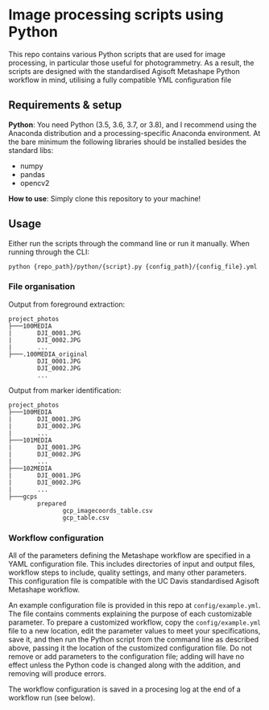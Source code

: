 # Image processing scripts using Python

This repo contains various Python scripts that are used for image processing, in particular those useful for photogrammetry.
As a result, the scripts are designed with the standardised Agisoft Metashape Python workflow in mind, utilising a fully compatible YML configuration file

## Requirements & setup
**Python**: You need Python (3.5, 3.6, 3.7, or 3.8), and I recommend using the Anaconda distribution and a processing-specific Anaconda environment.
At the bare minimum the following libraries should be installed besides the standard libs:
- numpy
- pandas
- opencv2

**How to use**: Simply clone this repository to your machine!

## Usage
Either run the scripts through the command line or run it manually.
When running through the CLI:

`python {repo_path}/python/{script}.py {config_path}/{config_file}.yml`

### File organisation
Output from foreground extraction:
```
project_photos
├───100MEDIA
|       DJI_0001.JPG
|       DJI_0002.JPG
|       ...
├───.100MEDIA_original
        DJI_0001.JPG
        DJI_0002.JPG
        ...
```

Output from marker identification:
```
project_photos
├───100MEDIA
|       DJI_0001.JPG
|       DJI_0002.JPG
|       ...
├───101MEDIA
|       DJI_0001.JPG
|       DJI_0002.JPG
|       ...
├───102MEDIA
|       DJI_0001.JPG
|       DJI_0002.JPG
|       ...
├───gcps
        prepared
               gcp_imagecoords_table.csv
               gcp_table.csv
```

### Workflow configuration

All of the parameters defining the Metashape workflow are specified in a YAML configuration file.
This includes directories of input and output files, workflow steps to include, quality settings, and many other parameters.
This configuration file is compatible with the UC Davis standardised Agisoft Metashape workflow.

An example configuration file is provided in this repo at `config/example.yml`. 
The file contains comments explaining the purpose of each customizable parameter.
To prepare a customized workflow, copy the `config/example.yml` file to a new location, edit the parameter values to meet your specifications, save it, and then run the Python script from the command line as described above, passing it the location of the customized configuration file. 
Do not remove or add parameters to the configuration file; adding will have no effect unless the Python code is changed along with the addition, and removing will produce errors.

The workflow configuration is saved in a procesing log at the end of a workflow run (see below).